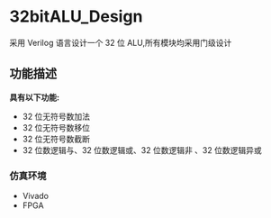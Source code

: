 # 32bitALU_Design
采用 Verilog 语言设计一个 32 位 ALU,所有模块均采用门级设计
## 功能描述
**具有以下功能:**
- 32 位无符号数加法
- 32 位无符号数移位
- 32 位无符号数截断
- 32 位数逻辑与、32 位数逻辑或、32 位数逻辑非 、32 位数逻辑异或
### 仿真环境
- Vivado
- FPGA
